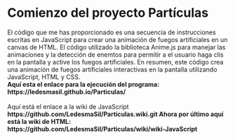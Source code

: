 <h1>
Comienzo del proyecto Partículas</h1>
<stron>El código que me has proporcionado es una secuencia de instrucciones escritas en JavaScript para crear una animación de fuegos artificiales en un canvas de HTML. El código utilizado la biblioteca Anime.js para manejar las animaciones y la detección de enemtos para permitir a el usuario haga clis en la pantalla y active los fuegos artificiales. En resumen, este código crea una animación de fuegos artificiales interactivas en la pantalla utilizando JavaScript, HTML y CSS.</stron>
<br><strong>Aquí esta el enlace para la ejecución del programa: https://ledesmasil.github.io/Particulas/</br></strong>
<br><strng>
Aquí  está el enlace a la wiki de JavaScript</br><strong>
https://github.com/LedesmaSil/Particulas.wiki.git
Ahora por último aquí está la wiki de HTML:
https://github.com/LedesmaSil/Particulas/wiki/wiki-JavaScript </strong></br>
